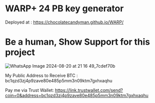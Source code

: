 # WARP+ 24 PB key generator
Deployed at : https://chocolatecandyman.github.io/WARP/

# Be a human, Show Support for this project

![WhatsApp Image 2024-08-20 at 21 16 49_7cdef70b](https://github.com/user-attachments/assets/0fb541ed-5eb9-48c6-b2c4-b936d65ab26e)

My Public Address to Receive BTC :  bc1qzd3zj4p9zave80e485p5mm3n09ktm7gxhxaqhu

Pay me via Trust Wallet: https://link.trustwallet.com/send?coin=0&address=bc1qzd3zj4p9zave80e485p5mm3n09ktm7gxhxaqhu 
